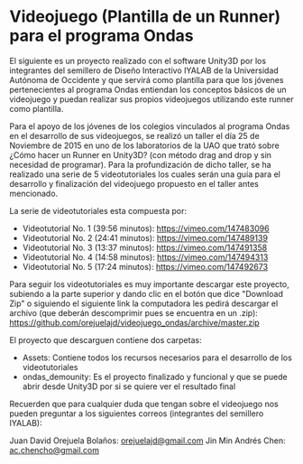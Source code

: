 # Videojuego (Plantilla de un Runner) para el programa Ondas

El siguiente es un proyecto realizado con el software Unity3D por los integrantes del semillero de Diseño Interactivo IYALAB de
la Universidad Autónoma de Occidente y que servirá como plantilla para que los jóvenes pertenecientes al programa Ondas entiendan
los conceptos básicos de un videojuego y puedan realizar sus propios videojuegos utilizando este runner como plantilla.

Para el apoyo de los jóvenes de los colegios vinculados al programa Ondas en el desarrollo de sus videojuegos, se realizó un taller
el día 25 de Noviembre de 2015 en uno de los laboratorios de la UAO que trató sobre ¿Cómo hacer un Runner en Unity3D? (con método
drag and drop y sin necesidad de programar). Para la profundización de dicho taller, se ha realizado una serie de 5 videotutoriales
los cuales serán una guía para el desarrollo y finalización del videojuego propuesto en el taller antes mencionado.

La serie de videotutoriales esta compuesta por:

* Videotutorial No. 1 (39:56 minutos): https://vimeo.com/147483096 
* Videotutorial No. 2 (24:41 minutos): https://vimeo.com/147489139
* Videotutorial No. 3 (13:37 minutos): https://vimeo.com/147491358
* Videotutorial No. 4 (14:58 minutos): https://vimeo.com/147494313 
* Videotutorial No. 5 (17:24 minutos): https://vimeo.com/147492673

Para seguir los videotutoriales es muy importante descargar este proyecto, subiendo a la parte superior y dando clic en el botón que dice "Download Zip" o siguiendo el siguiente link la computadora les pedirá descargar el archivo (que deberán descomprimir pues se encuentra en un .zip): https://github.com/orejuelajd/videojuego_ondas/archive/master.zip 

El proyecto que descarguen contiene dos carpetas:
* Assets: Contiene todos los recursos necesarios para el desarrollo de los videotutoriales
* ondas_demounity: Es el proyecto finalizado y funcional y que se puede abrir desde Unity3D por si se quiere ver el resultado final

Recuerden que para cualquier duda que tengan sobre el videojuego nos pueden preguntar a los siguientes correos (integrantes del semillero IYALAB):

Juan David Orejuela Bolaños: orejuelajd@gmail.com
Jin Min Andrés Chen: ac.chencho@gmail.com
